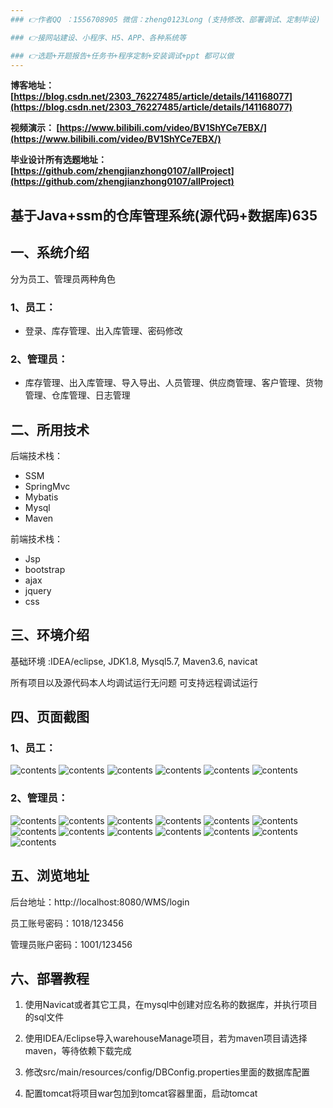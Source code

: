 ```yaml
---
### 👉作者QQ ：1556708905 微信：zheng0123Long (支持修改、部署调试、定制毕设)

### 👉接网站建设、小程序、H5、APP、各种系统等

### 👉选题+开题报告+任务书+程序定制+安装调试+ppt 都可以做
---
```


**博客地址：
[https://blog.csdn.net/2303_76227485/article/details/141168077](https://blog.csdn.net/2303_76227485/article/details/141168077)**

**视频演示：
[https://www.bilibili.com/video/BV1ShYCe7EBX/](https://www.bilibili.com/video/BV1ShYCe7EBX/)**

**毕业设计所有选题地址：
[https://github.com/zhengjianzhong0107/allProject](https://github.com/zhengjianzhong0107/allProject)**

## 基于Java+ssm的仓库管理系统(源代码+数据库)635

## 一、系统介绍
分为员工、管理员两种角色
### 1、员工：
- 登录、库存管理、出入库管理、密码修改

### 2、管理员：
- 库存管理、出入库管理、导入导出、人员管理、供应商管理、客户管理、货物管理、仓库管理、日志管理

## 二、所用技术

后端技术栈：

- SSM
- SpringMvc
- Mybatis
- Mysql
- Maven

前端技术栈：
 
- Jsp
- bootstrap
- ajax
- jquery
- css

## 三、环境介绍

基础环境 :IDEA/eclipse, JDK1.8, Mysql5.7, Maven3.6, navicat

所有项目以及源代码本人均调试运行无问题 可支持远程调试运行

## 四、页面截图
### 1、员工：
![contents](./picture/picture1.png)
![contents](./picture/picture2.png)
![contents](./picture/picture3.png)
![contents](./picture/picture4.png)
![contents](./picture/picture5.png)
![contents](./picture/picture6.png)

### 2、管理员：
![contents](./picture/picture7.png)
![contents](./picture/picture8.png)
![contents](./picture/picture9.png)
![contents](./picture/picture10.png)
![contents](./picture/picture11.png)
![contents](./picture/picture12.png)
![contents](./picture/picture13.png)
![contents](./picture/picture14.png)
![contents](./picture/picture15.png)
![contents](./picture/picture16.png)
![contents](./picture/picture17.png)
![contents](./picture/picture18.png)
![contents](./picture/picture19.png)

## 五、浏览地址

后台地址：http://localhost:8080/WMS/login

员工账号密码：1018/123456

管理员账户密码：1001/123456

## 六、部署教程
1. 使用Navicat或者其它工具，在mysql中创建对应名称的数据库，并执行项目的sql文件

2. 使用IDEA/Eclipse导入warehouseManage项目，若为maven项目请选择maven，等待依赖下载完成

3. 修改src/main/resources/config/DBConfig.properties里面的数据库配置 

4. 配置tomcat将项目war包加到tomcat容器里面，启动tomcat
